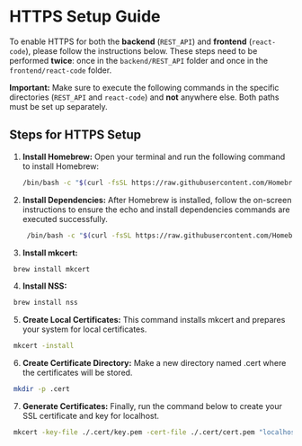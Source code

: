 # HTTPS Setup Guide

To enable HTTPS for both the **backend** (`REST_API`) and **frontend** (`react-code`), please follow the instructions below. These steps need to be performed **twice**: once in the `backend/REST_API` folder and once in the `frontend/react-code` folder.

**Important:** Make sure to execute the following commands in the specific directories (`REST_API` and `react-code`) and **not** anywhere else. Both paths must be set up separately.

## Steps for HTTPS Setup

1. **Install Homebrew:**  Open your terminal and run the following command to install Homebrew:

   ```bash
   /bin/bash -c "$(curl -fsSL https://raw.githubusercontent.com/Homebrew/install/HEAD/install.sh)"
   ```

2. **Install Dependencies:** After Homebrew is installed, follow the on-screen instructions to ensure the echo and install dependencies commands are executed successfully.
     ```bash
      /bin/bash -c "$(curl -fsSL https://raw.githubusercontent.com/Homebrew/install/HEAD/install.sh)"
      ```
3. **Install mkcert:**
  ```bash
   brew install mkcert
   ```
4. **Install NSS:**
  ```bash
   brew install nss
   ```
5. **Create Local Certificates:** This command installs mkcert and prepares your system for local certificates.
  ```bash
   mkcert -install
   ```
6. **Create Certificate Directory:** Make a new directory named .cert where the certificates will be stored.
  ```bash
   mkdir -p .cert
   ```
7. **Generate Certificates:** Finally, run the command below to create your SSL certificate and key for localhost.
  ```bash
   mkcert -key-file ./.cert/key.pem -cert-file ./.cert/cert.pem "localhost"
   ```
